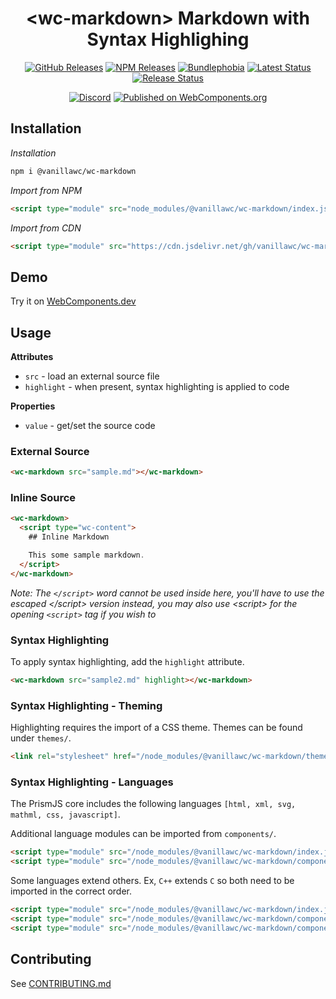 <h1 align="center">&lt;wc-markdown&gt; Markdown with Syntax Highlighing</h1>

<div align="center">
  <a href="https://github.com/vanillawc/wc-markdown/releases"><img src="https://badgen.net/github/tag/vanillawc/wc-markdown" alt="GitHub Releases"></a>
  <a href="https://www.npmjs.com/package/@vanillawc/wc-markdown"><img src="https://badgen.net/npm/v/@vanillawc/wc-markdown" alt="NPM Releases"></a>
  <a href="https://bundlephobia.com/result?p=@vanillawc/wc-markdown"><img src="https://badgen.net/bundlephobia/minzip/@vanillawc/wc-markdown" alt="Bundlephobia"></a>
  <a href="https://github.com/vanillawc/wc-markdown/actions"><img src="https://github.com/vanillawc/wc-markdown/workflows/Latest/badge.svg" alt="Latest Status"></a>
  <a href="https://github.com/vanillawc/wc-markdown/actions"><img src="https://github.com/vanillawc/wc-markdown/workflows/Release/badge.svg" alt="Release Status"></a>

  <a href="https://discord.gg/8ur9M5"><img alt="Discord" src="https://img.shields.io/discord/723296249121603604?color=%23738ADB"></a>
  <a href="https://www.webcomponents.org/element/@vanillawc/wc-markdown"><img src="https://img.shields.io/badge/webcomponents.org-published-blue.svg" alt="Published on WebComponents.org"></a>
</div>

## Installation

*Installation*
```sh
npm i @vanillawc/wc-markdown
```

*Import from NPM*
```html
<script type="module" src="node_modules/@vanillawc/wc-markdown/index.js"></script>
```

*Import from CDN*
```html
<script type="module" src="https://cdn.jsdelivr.net/gh/vanillawc/wc-markdown@1/index.js"></script>
```

## Demo

Try it on [WebComponents.dev](https://webcomponents.dev/edit/FxoojbLdYqBJVJj4Tsex?sv=1&pm=1)

## Usage

**Attributes**

- `src` - load an external source file
- `highlight` - when present, syntax highlighting is applied to code

**Properties**

- `value` - get/set the source code

### External Source

```html
<wc-markdown src="sample.md"></wc-markdown>
```

### Inline Source

```html
<wc-markdown>
  <script type="wc-content">
    ## Inline Markdown

    This some sample markdown.
  </script>
</wc-markdown>
```
*Note: The `</script>` word cannot be used inside here, you'll have to use the escaped &lt;/script&gt; version instead, you may also use &lt;script&gt; for the opening `<script>` tag if you wish to*

### Syntax Highlighting

To apply syntax highlighting, add the `highlight` attribute.

```html
<wc-markdown src="sample2.md" highlight></wc-markdown>
```

### Syntax Highlighting - Theming

Highlighting requires the import of a CSS theme. Themes can be found under `themes/`.

```html
<link rel="stylesheet" href="/node_modules/@vanillawc/wc-markdown/themes/prism-okaidia.css">
```

### Syntax Highlighting - Languages

The PrismJS core includes the following languages `[html, xml, svg, mathml, css, javascript]`.

Additional language modules can be imported from `components/`.

```html
<script type="module" src="/node_modules/@vanillawc/wc-markdown/index.js"></script>
<script type="module" src="/node_modules/@vanillawc/wc-markdown/components/prism-typescript.js"></script>
```

Some languages extend others. Ex, `C++` extends `C` so both need to be imported in the correct order.

```html
<script type="module" src="/node_modules/@vanillawc/wc-markdown/index.js"></script>
<script type="module" src="/node_modules/@vanillawc/wc-markdown/components/prism-c.js"></script>
<script type="module" src="/node_modules/@vanillawc/wc-markdown/components/prism-cpp.js"></script>
```

## Contributing

See [CONTRIBUTING.md](https://github.com/vanillawc/vanillawc/blob/main/CONTRIBUTING.md)
